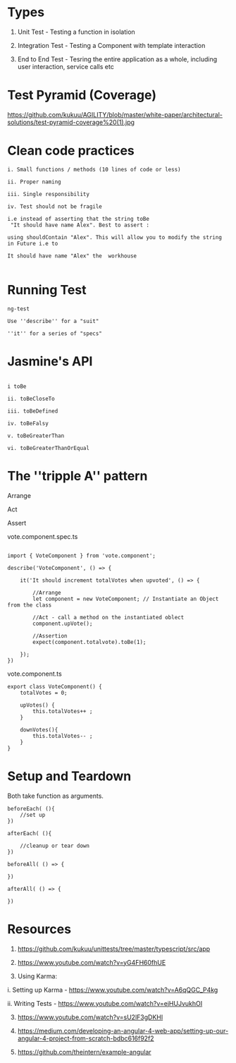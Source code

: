 # Types

1. Unit Test - Testing a function in isolation

2. Integration Test - Testing a Component with template interaction

2. End to End Test - Tesring the entire application as a whole, including user interaction, service calls etc

# Test Pyramid (Coverage)

https://github.com/kukuu/AGILITY/blob/master/white-paper/architectural-solutions/test-pyramid-coverage%20(1).jpg


# Clean code practices


```
i. Small functions / methods (10 lines of code or less)

ii. Proper naming

iii. Single responsibility

iv. Test should not be fragile 

i.e instead of asserting that the string toBe 
 "It should have name Alex". Best to assert :

using shouldContain "Alex". This will allow you to modify the string in Future i.e to

It should have name "Alex" the  workhouse


```

# Running Test

```
ng-test 

```


```
Use ''describe'' for a "suit"

''it'' for a series of "specs"

```

# Jasmine's API

```

i toBe

ii. toBeCloseTo

iii. toBeDefined

iv. toBeFalsy

v. toBeGreaterThan

vi. toBeGreaterThanOrEqual

```

# The ''tripple A'' pattern

Arrange

Act

Assert


vote.component.spec.ts
```

import { VoteComponent } from 'vote.component';

describe('VoteComponent', () => {
	
	it('It should increment totalVotes when upvoted', () => {

		//Arrange
		let component = new VoteComponent; // Instantiate an Object from the class

		//Act - call a method on the instantiated oblect
		component.upVote();

		//Assertion
		expect(component.totalvote).toBe(1);

	});
})

```

vote.component.ts

```
export class VoteComponent() {
	totalVotes = 0;

	upVotes() {
		this.totalVotes++ ;
	}

	downVotes(){
		this.totalVotes-- ;
	}
}

```

# Setup and Teardown

Both take function as arguments.


```
beforeEach( (){
	//set up
})

```


```
afterEach( (){

	//cleanup or tear down
})

```


```
beforeAll( () => {
	
})

```

```
afterAll( () => {
	
})

```

# Resources

1. https://github.com/kukuu/unittests/tree/master/typescript/src/app

2. https://www.youtube.com/watch?v=yG4FH60fhUE 

3.  Using Karma:

  i. Setting up Karma - https://www.youtube.com/watch?v=A6qQGC_P4kg
  
  ii. Writing Tests - https://www.youtube.com/watch?v=ejHUJvukhOI

3. https://www.youtube.com/watch?v=sU2lF3gDKHI 

4. https://medium.com/developing-an-angular-4-web-app/setting-up-our-angular-4-project-from-scratch-bdbc616f92f2

5. https://github.com/theintern/example-angular


